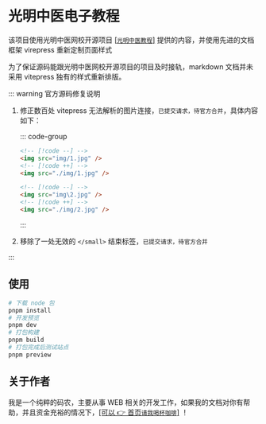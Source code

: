 # 光明中医电子教程

该项目使用光明中医网校开源项目 [[`光明中医教程`]](https://gitee.com/gmzy_admin/gmzyjc) 提供的内容，并使用先进的文档框架 virepress 重新定制页面样式

为了保证源码能跟光明中医网校开源项目的项目及时接轨，markdown 文档并未采用 vitepress 独有的样式重新排版。

::: warning 官方源码修复说明

1. 修正数百处 vitepress 无法解析的图片连接，`已提交请求，待官方合并`，具体内容如下：

    ::: code-group

    ```md [图片相对路径修复]
    <!-- [!code --] -->
    <img src="img/1.jpg" />
    <!-- [!code ++] -->
    <img src="./img/1.jpg" />
    ```

    ```md [图片路径分隔符修复]
    <!-- [!code --] -->
    <img src="img\2.jpg" />
    <!-- [!code ++] -->
    <img src="./img/2.jpg" />
    ```

    :::

2. 移除了一处无效的 `</small>` 结束标签，`已提交请求，待官方合并`

:::

## 使用

```bash
# 下载 node 包
pnpm install
# 开发预览
pnpm dev
# 打包构建
pnpm build
# 打包完成后测试站点
pnpm preview
```

## 关于作者

我是一个纯粹的码农，主要从事 WEB 相关的开发工作，如果我的文档对你有帮助，并且资金充裕的情况下，[[可以 👉 首页`请我喝杯咖啡`]](/) ！
